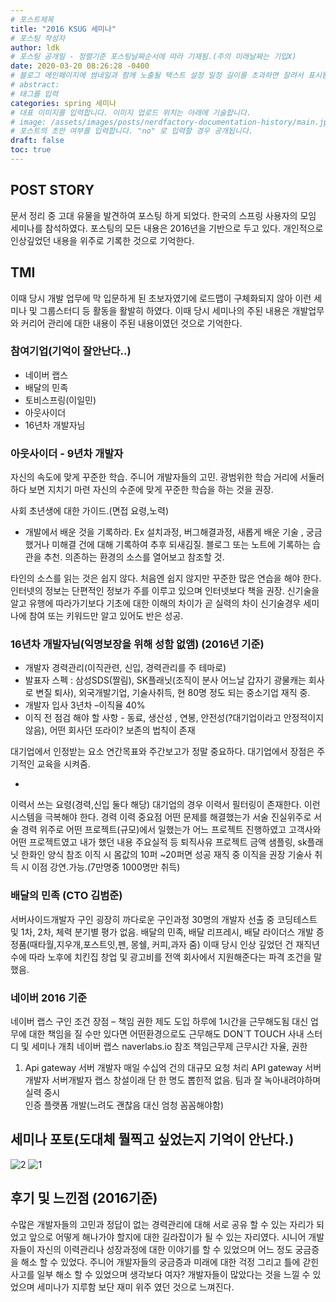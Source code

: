 ```yaml
---
# 포스트제목
title: "2016 KSUG 세미나"
# 포스팅 작성자
author: ldk
# 포스팅 공개일 - 정렬기준 포스팅날짜순서에 따라 기재됨.(주의 미래날짜는 기입X)
date: 2020-03-20 08:26:28 -0400
# 블로그 메인페이지에 썸네일과 함께 노출될 텍스트 설정 일정 길이를 초과하면 잘려서 표시됨.
# abstract:
# 태그를 입력
categories: spring 세미나
# 대표 이미지를 입력합니다. 이미지 업로드 위치는 아래에 기술합니다.
# image: /assets/images/posts/nerdfactory-documentation-history/main.jpg
# 포스트의 초안 여부를 입력합니다. "no" 로 입력할 경우 공개됩니다.
draft: false  
toc: true
---
```

## POST STORY
문서 정리 중 고대 유물을 발견하여 포스팅 하게 되었다. 한국의 스프링 사용자의 모임 세미나를 참석하였다.
포스팅의 모든 내용은 2016년을 기반으로 두고 있다. 개인적으로 인상깊었던 내용을 위주로 기록한 것으로 기억한다.

## TMI
이때 당시 개발 업무에 막 입문하게 된 초보자였기에 로드맵이 구체화되지 않아 이런 세미나 및 그룹스터디 등 활동을 활발히 하였다.
이때 당시 세미나의 주된 내용은 개발업무와 커리어 관리에 대한 내용이 주된 내용이였던 것으로 기억한다.

### 참여기업(기억이 잘안난다..)
 - 네이버 랩스
 - 배달의 민족
 - 토비스프링(이일민)
 - 아웃사이더
 - 16년차  개발자님
 
### 아웃사이더 - 9년차 개발자
  자신의 속도에 맞게 꾸준한 학습.
주니어 개발자들의 고민. 광범위한 학습 거리에 서둘러 하다 보면 지치기 마련
자신의 수준에 맞게 꾸준한 학습을 하는 것을 권장.
 
사회 초년생에 대한 가이드.(면접 요령,노력)
 - 개발에서 배운 것을 기록하라.
   Ex 설치과정, 버그해결과정, 새롭게 배운 기술 , 궁금했거나 미해결 건에 대해 기록하여 추후 되새김질.
블로그 또는 노트에 기록하는 습관을 추천. 의존하는 환경의 소스를 열어보고 참조할 것. 

타인의 소스를 읽는 것은 쉽지 않다. 처음엔 쉽지 않지만 꾸준한 많은 연습을 해야 한다.
인터넷의 정보는 단편적인 정보가 주를 이루고 있으며 인터넷보다 책을 권장.
신기술을 알고 유행에 따라가기보다 기초에 대한 이해의 차이가 곧 실력의 차이 
신기술경우 세미나에 참여 또는 키워드만 알고 있어도 반은 성공.



### 16년차 개발자님(익명보장을 위해 성함 없앰) (2016년 기준)
 - 개발자 경력관리(이직관련, 신입, 경력관리를 주 테마로) 
 - 발표자 스펙 : 삼성SDS(짤림), SK플래닛(조직이 분사 어느날 갑자기 광물캐는 회사로 변질 퇴사), 외국개발기업, 기술사취득, 현 80명 정도 되는 중소기업 재직 중.
 - 개발자 입사 3년차 –이직율 40% 
 - 이직 전 점검 해야 할 사항 -  동료, 생산성 , 연봉, 안전성(?대기업이라고 안정적이지 않음), 어떤 회사던 또라이? 보존의 법칙이 존재

대기업에서 인정받는 요소
연간목표와 주간보고가 정말 중요하다.
대기업에서 장점은 주기적인 교육을 시켜줌.

 - 
 
이력서 쓰는 요령(경력,신입 둘다 해당)
대기업의 경우 이력서 필터링이 존재한다.  이런 시스템을 극복해야 한다.
경력 이력 중요점 
어떤 문제를 해결했는가 서술 
진실위주로 서술
경력 위주로 어떤 프로젝트(규모)에서 일했는가
어느 프로젝트 진행하였고 고객사와 어떤 프로젝트였고 내가 했던 내용 주요실적 등 퇴직사유
프로젝트 금액
샘플링,  sk플래닛 한화인 양식 참조
이직 시 몸값의 10퍼 ~20퍼면 성공 
재직 중 이직을 권장
기술사 취득 시 이점 강연.가능.(7만명중 1000명만 취득)


### 배달의 민족 (CTO 김범준) 
서버사이드개발자 구인
굉장히 까다로운 구인과정 30명의 개발자 선출 중
코딩테스트 및 1차, 2차, 체력 
분기별  평가 없음.
배달의 민족, 배달 리프레시, 배달 라이더스 개발
증정품(때타월,지우개,포스트잇,펜, 몽쉘, 커피,과자 줌)
이때 당시 인상 깊었던 건 재직년수에 따라 노후에 치킨집 창업 및 광고비를 전액 회사에서 지원해준다는 파격 조건을 말했음.

### 네이버 2016 기준
네이버 랩스 구인 조건
장점 – 책임 권한 제도 도입 
하루에 1시간을 근무해도됨 대신 업무에 대한 책임을 질 수만 있다면 어떤환경으로도 근무해도 DON`T TOUCH
사내 스터디 및 세미나 개최 
네이버 랩스 naverlabs.io 참조
책임근무제 근무시간 자율, 권한
1. Api gateway 서버 개발자
매일 수십억 건의 대규모 요청 처리 API gateway 서버개발자
서버개발자 랩스 창설이래 단 한 명도 뽑힌적 없음.
팀과 잘 녹아내려야하며 실력 중시  
인증 플랫폼 개발(느려도 괜찮음 대신 엄청 꼼꼼해야함)


## 세미나 포토(도대체 뭘찍고 싶었는지 기억이 안난다.)
![2](https://user-images.githubusercontent.com/12209348/82405930-3140da00-9aa0-11ea-9c14-7fb57ef21284.jpg)
![1](https://user-images.githubusercontent.com/12209348/82405935-330a9d80-9aa0-11ea-989a-d8c4f9df2b88.jpg)



## 후기 및 느낀점 (2016기준)
수많은 개발자들의 고민과 정답이 없는 경력관리에 대해 서로 공유 할 수 있는 자리가 되었고 앞으로 어떻게 해나가야 할지에 대한 길라잡이가 될 수 있는 자리였다.
시니어 개발자들이 자신의 이력관리나 성장과정에 대한 이야기를 할 수 있었으며 어느 정도 궁금증을 해소 할 수 있었다.
주니어 개발자들의 궁금증과 미래에 대한 걱정 그리고 틀에 갇힌 사고를 일부 해소 할 수 있었으며 생각보다 여자? 개발자들이 많았다는 것을 느낄 수  있었으며 세미나가 지루함 보단 재미 위주 였던 것으로 느껴진다. 

